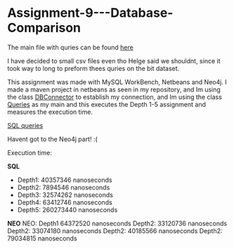# Assignment-9---Database-Comparison

The main file with quries can be found [here](https://github.com/michael2750/Assignment-9---Database-Comparison/blob/master/DatabaseCompairson/src/main/java/Connector/Queries.java)

I have decided to small csv files even tho Helge said we shouldnt, since it took way to long to preform thees quries on the bit dataset.

This assignment was made with MySQL WorkBench, Netbeans and Neo4j.
I made a maven project in netbeans as seen in my repository, and Im using the class
[DBConnector](https://github.com/michael2750/Assignment-9---Database-Comparison/blob/master/DatabaseCompairson/src/main/java/Connector/DBConnector.java)
to establish my connection, and Im using the class
[Queries](https://github.com/michael2750/Assignment-9---Database-Comparison/blob/master/DatabaseCompairson/src/main/java/Connector/Queries.java)
as my main and this executes the Depth 1-5 assignment and measures the execution time.

[SQL queries](https://github.com/michael2750/Assignment-9---Database-Comparison/blob/master/Part3.sql)

Havent got to the Neo4j part! :(

Execution time:

**SQL**
- Depth1: 40357346 nanoseconds
- Depth2: 7894546 nanoseconds
- Depth3: 32574262 nanoseconds
- Depth4: 63412746 nanoseconds
- Depth5: 260273440 nanoseconds

**NEO**
NEO:
Depth1 64372520 nanoseconds
Depth2: 33120736 nanoseconds
Depth2: 33074180 nanoseconds
Depth2: 40185566 nanoseconds
Depth2: 79034815 nanoseconds
